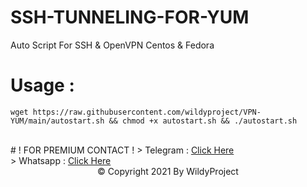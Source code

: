 # SSH-TUNNELING-FOR-YUM
Auto Script For SSH &amp; OpenVPN Centos & Fedora
<br>
# Usage :
<div class="snippet-clipboard-content position-relative" data-snippet-clipboard-copy-content=wget https://raw.githubusercontent.com/wildyproject/VPN-YUM/main/autostart.sh && chmod +x autostart.sh && ./autostart.sh><pre><code>wget https://raw.githubusercontent.com/wildyproject/VPN-YUM/main/autostart.sh && chmod +x autostart.sh && ./autostart.sh</pre></code></div>
<br>
# ! FOR PREMIUM CONTACT !
> Telegram : <a href="https://t.me/wildyproject">Click Here</a><br>
> Whatsapp : <a href="https://wa.me/6285830995000">Click Here</a>
<br>
<center>© Copyright 2021 By WildyProject</center>
